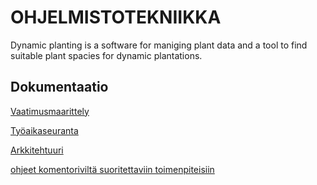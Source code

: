 # OHJELMISTOTEKNIIKKA

Dynamic planting is a software for maniging plant data and a tool to find suitable plant spacies for dynamic plantations.

## Dokumentaatio
[Vaatimusmaarittely](Dokumentaatio/Vaatimusmaarittely.md)

[Työaikaseuranta](Dokumentaatio/Tyoaikaseuranta.md)

[Arkkitehtuuri](Dokumentaatio/arkkitehtuuri.md)

[ohjeet komentoriviltä suoritettaviin toimenpiteisiin](Dokumentaatio/instructions_for_tests.md)


